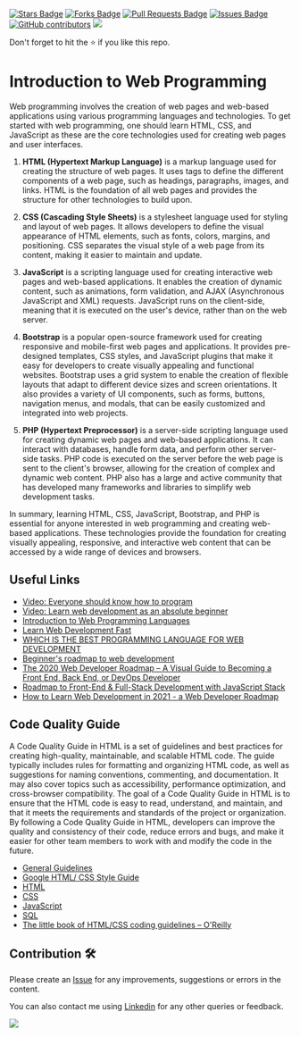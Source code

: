 <a href="https://github.com/drshahizan/learn-php/stargazers"><img src="https://img.shields.io/github/stars/drshahizan/learn-php" alt="Stars Badge"/></a>
<a href="https://github.com/drshahizan/learn-php/network/members"><img src="https://img.shields.io/github/forks/drshahizan/learn-php" alt="Forks Badge"/></a>
<a href="https://github.com/drshahizan/learn-php/pulls"><img src="https://img.shields.io/github/issues-pr/drshahizan/learn-php" alt="Pull Requests Badge"/></a>
<a href="https://github.com/drshahizan/learn-php/issues"><img src="https://img.shields.io/github/issues/drshahizan/learn-php" alt="Issues Badge"/></a>
<a href="https://github.com/drshahizan/learn-php/graphs/contributors"><img alt="GitHub contributors" src="https://img.shields.io/github/contributors/drshahizan/learn-php?color=2b9348"></a>
![](https://visitor-badge.glitch.me/badge?page_id=drshahizan/learn-php)

Don't forget to hit the :star: if you like this repo.
# Introduction to Web Programming
Web programming involves the creation of web pages and web-based applications using various programming languages and technologies. To get started with web programming, one should learn HTML, CSS, and JavaScript as these are the core technologies used for creating web pages and user interfaces.

1. **HTML (Hypertext Markup Language)** is a markup language used for creating the structure of web pages. It uses tags to define the different components of a web page, such as headings, paragraphs, images, and links. HTML is the foundation of all web pages and provides the structure for other technologies to build upon.

2. **CSS (Cascading Style Sheets)** is a stylesheet language used for styling and layout of web pages. It allows developers to define the visual appearance of HTML elements, such as fonts, colors, margins, and positioning. CSS separates the visual style of a web page from its content, making it easier to maintain and update.

3. **JavaScript** is a scripting language used for creating interactive web pages and web-based applications. It enables the creation of dynamic content, such as animations, form validation, and AJAX (Asynchronous JavaScript and XML) requests. JavaScript runs on the client-side, meaning that it is executed on the user's device, rather than on the web server.

4. **Bootstrap** is a popular open-source framework used for creating responsive and mobile-first web pages and applications. It provides pre-designed templates, CSS styles, and JavaScript plugins that make it easy for developers to create visually appealing and functional websites. Bootstrap uses a grid system to enable the creation of flexible layouts that adapt to different device sizes and screen orientations. It also provides a variety of UI components, such as forms, buttons, navigation menus, and modals, that can be easily customized and integrated into web projects.

5. **PHP (Hypertext Preprocessor)** is a server-side scripting language used for creating dynamic web pages and web-based applications. It can interact with databases, handle form data, and perform other server-side tasks. PHP code is executed on the server before the web page is sent to the client's browser, allowing for the creation of complex and dynamic web content. PHP also has a large and active community that has developed many frameworks and libraries to simplify web development tasks.

In summary, learning HTML, CSS, JavaScript, Bootstrap, and PHP is essential for anyone interested in web programming and creating web-based applications. These technologies provide the foundation for creating visually appealing, responsive, and interactive web content that can be accessed by a wide range of devices and browsers.

## Useful Links

- [Video: Everyone should know how to program](https://youtu.be/sDk1pTDPROIhttps://youtu.be/ysEN5RaKOlA)
- [Video: Learn web development as an absolute beginner](https://youtu.be/ysEN5RaKOlA)
- [Introduction to Web Programming Languages](https://www.educba.com/web-programming-languages/)
- [Learn Web Development Fast](https://seo-trench.com/learn-web-development)
- [WHICH IS THE BEST PROGRAMMING LANGUAGE FOR WEB DEVELOPMENT](https://www.tekshapers.com/blog/Which-is-the-Best-Programming-Language-for-Web-Development)
- [Beginner's roadmap to web development](https://www.freecodecamp.org/news/beginners-roadmap-web-development/)
- [The 2020 Web Developer Roadmap – A Visual Guide to Becoming a Front End, Back End, or DevOps Developer](https://www.freecodecamp.org/news/2019-web-developer-roadmap/)
- [Roadmap to Front-End & Full-Stack Development with JavaScript Stack](https://ilovecoding.org/blog/roadmap)
- [How to Learn Web Development in 2021 - a Web Developer Roadmap](https://www.freecodecamp.org/news/how-to-learn-web-dev-in-2021-roadmap/)

## Code Quality Guide
A Code Quality Guide in HTML is a set of guidelines and best practices for creating high-quality, maintainable, and scalable HTML code. The guide typically includes rules for formatting and organizing HTML code, as well as suggestions for naming conventions, commenting, and documentation. It may also cover topics such as accessibility, performance optimization, and cross-browser compatibility. The goal of a Code Quality Guide in HTML is to ensure that the HTML code is easy to read, understand, and maintain, and that it meets the requirements and standards of the project or organization. By following a Code Quality Guide in HTML, developers can improve the quality and consistency of their code, reduce errors and bugs, and make it easier for other team members to work with and modify the code in the future.

- [General Guidelines](https://courses.cs.washington.edu/courses/cse154/codequalityguide/)
- [Google HTML/ CSS Style Guide](https://google.github.io/styleguide/htmlcssguide.html)
- [HTML](https://courses.cs.washington.edu/courses/cse154/codequalityguide/html/)
- [CSS](https://courses.cs.washington.edu/courses/cse154/codequalityguide/css/)
- [JavaScript](https://courses.cs.washington.edu/courses/cse154/codequalityguide/javascript/)
- [SQL](https://courses.cs.washington.edu/courses/cse154/codequalityguide/sql/)
- [The little book of HTML/CSS coding guidelines – O'Reilly](https://www.oreilly.com/content/little-book-html-css-coding-guidelines/)


## Contribution 🛠️
Please create an [Issue](https://github.com/drshahizan/learn-php/issues) for any improvements, suggestions or errors in the content.

You can also contact me using [Linkedin](https://www.linkedin.com/in/drshahizan/) for any other queries or feedback.

![](https://visitor-badge.glitch.me/badge?page_id=drshahizan)

